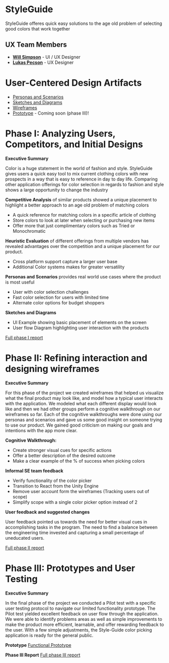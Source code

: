 # StyleGuide

StyleGuide offeres quick easy solutions to the age old problem of selecting good colors that work together

## UX Team Members

* **[Will Simpson](https://usabilityengineering.github.io/ux-portfolio-wjsimpson-chico/)** - UI / UX Designer
* **[Lukas Pecson](https://usabilityengineering.github.io/ux-portfolio-Lpecson/)** - UX Designer

# User-Centered Design Artifacts

* [Personas and Scenarios](personas/)
* [Sketches and Diagrams](sketches/)
* [Wireframes](wireframe/)
* [Prototype](#) - Coming soon (phase III)!

# Phase I: Analyzing Users, Competitors, and Initial Designs

**Executive Summary**

Color is a huge statement in the world of fashion and style. StyleGuide gives users a quick easy tool to mix current clothing colors with new prospects in a way that is easy to reference in day to day life. Comparing other application offerings for color selection in regards to fashion and style shows a large opportunity to change the industry

**Competitive Analysis** of similar products showed a unique placement to highlight a better approach to an age old problem of matching colors
- A quick reference for matching colors in a specific article of clothing 
- Store colors to look at later when selecting or purchasing new items
- Offer more that just complimentary colors such as Tried or Monochromatic

**Heuristic Evaluation** of different offerings from multiple vendors has revealed advantages over the competition and a unique placement for our product.
- Cross platform support capture a larger user base
- Additional Color systems makes for greater versatility

**Personas and Scenarios** provides real world use cases where the product is most useful
- User with color selection challenges
- Fast color selection for users with limited time
- Alternate color options for budget shoppers

**Sketches and Diagrams**
- UI Example showing basic placement of elements on the screen
- User flow Diagram highlighting user interaction with the products


[Full phase I report](phaseI/)

# Phase II: Refining interaction and designing wireframes

**Executive Summary**

For this phase of the project we created wireframes that helped us visualize what the final product may look like, and model how a typical user interacts with the application. We modeled what each different display would look like and then we had other groups perform a cognitive walkthrough on our wireframes so far. Each of the cognitive walkthroughs were done using our personas and scenarios and gave us some good insight on someone trying to use our product. We gained good criticism on making our goals and intentions with the app more clear.

**Cognitive Walkthrough:**

* Create stronger visual cues for specific actions
* Offer a better description of the desired outcome
* Make a clear example of the % of success when picking colors

**Informal SE team feedback**

* Verify functionality of the color picker
* Transition to React from the Unity Engine
* Remove user account form the wireframes (Tracking users out of scope)
* Simplify scope with a single color picker option instead of 2

**User feedback and suggested changes**

User feedback pointed us towards the need for better visual cues in accomplishing tasks in the program. The need to find a balance between the engineering time invested and capturing a small percentage of uneducated users.

[Full phase II report](phaseII/)

# Phase III: Prototypes and User Testing


**Executive Summary**

In the final phase of the project we conducted a Pilot test with a specific user testing protocol to navigate our limited functionality prototype. The Pilot test yielded excellent feedback on user flow through the application. We were able to identify problems areas as well as simple improvements to make the product more efficient, learnable, and offer rewarding feedback to the user. With a few simple adjustments, the Style-Guide color picking application is ready for the general public.

**Prototype**
[Functional Prototype](https://xd.adobe.com/view/fdb1d7fd-1ada-49b0-bfba-e091959253f8-a8e2/)


**Phase III Report**
[Full phase III report](phaseIII/)
